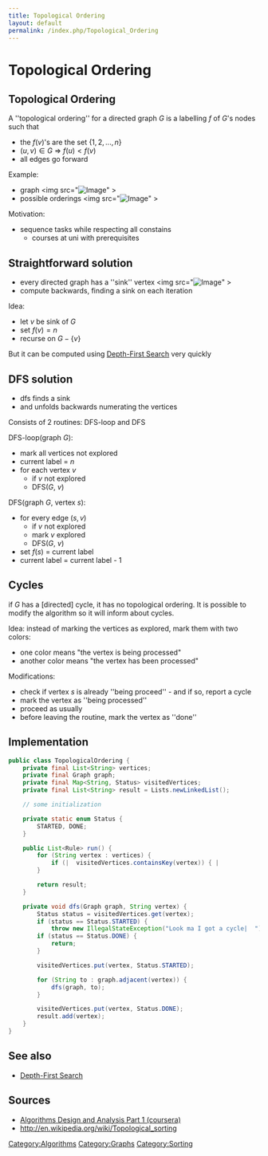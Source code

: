 ```yaml
---
title: Topological Ordering
layout: default
permalink: /index.php/Topological_Ordering
---
```


# Topological Ordering

## Topological Ordering
A ''topological ordering'' for a directed graph $G$ is a labelling $f$ of $G$'s nodes such that
- the $f(v)$'s are the set $\{1, 2, ..., n\}$
- $(u, v) \in G$ => $f(u) < f(v)$
- all edges go forward

Example:
- graph <img src="<img src="https://raw.githubusercontent.com/alexeygrigorev/wiki-figures/master/legacy/30n9ocu0akrqskcbbemhfamnld.png" alt="Image">" \>
- possible orderings <img src="<img src="https://raw.githubusercontent.com/alexeygrigorev/wiki-figures/master/legacy/1g0c9hkcn6db8rsd4somiag97q.png" alt="Image">" \>

Motivation:
- sequence tasks while respecting all constains
  - courses at uni with prerequisites

## Straightforward solution
- every directed graph has a ''sink'' vertex  <img src="<img src="https://raw.githubusercontent.com/alexeygrigorev/wiki-figures/master/legacy/4ptua7u63ola9kq942q7f108s8.png" alt="Image">" \>
- compute backwards, finding a sink on each iteration

Idea:
- let $v$ be sink of $G$
- set $f(v) = n$
- recurse on $G - \{v\}$

But it can be computed using [Depth-First Search](Depth-First_Search) very quickly

## DFS solution
- dfs finds a sink
- and unfolds backwards numerating the vertices

Consists of 2 routines: DFS-loop and DFS

DFS-loop(graph $G$):
- mark all vertices not explored
- current label = $n$
- for each vertex $v$
  - if $v$ not explored
  - DFS($G$, $v$)


DFS(graph $G$, vertex $s$):
- for every edge $(s, v)$
  - if $v$ not explored
  - mark $v$ explored
  - DFS($G$, $v$)
- set $f(s)$ = current label
- current label = current label - 1

## Cycles
if $G$ has a [directed] cycle, it has no topological ordering. It is possible to modify the algorithm so it will inform about cycles.

Idea: instead of marking the vertices as explored, mark them with two colors:
- one color means "the vertex is being processed"
- another color means "the vertex has been processed"

Modifications:
- check if vertex $s$ is already ''being proceed'' - and if so, report a cycle 
- mark the vertex as ''being processed''
- proceed as usually
- before leaving the routine, mark the vertex as ''done''


## Implementation
```java
public class TopologicalOrdering {
    private final List<String> vertices;
    private final Graph graph;
    private final Map<String, Status> visitedVertices;
    private final List<String> result = Lists.newLinkedList();

    // some initialization

    private static enum Status {
        STARTED, DONE;
    }

    public List<Rule> run() {
        for (String vertex : vertices) {
            if (|  visitedVertices.containsKey(vertex)) { |                dfs(graph, vertex); |            }
        }

        return result;
    }

    private void dfs(Graph graph, String vertex) {
        Status status = visitedVertices.get(vertex);
        if (status == Status.STARTED) {
            throw new IllegalStateException("Look ma I got a cycle|  "); |        } |
        if (status == Status.DONE) {
            return;
        }

        visitedVertices.put(vertex, Status.STARTED);

        for (String to : graph.adjacent(vertex)) {
            dfs(graph, to);
        }

        visitedVertices.put(vertex, Status.DONE);
        result.add(vertex);
    }
}
```

## See also
- [Depth-First Search](Depth-First_Search)

## Sources
- [Algorithms Design and Analysis Part 1 (coursera)](Algorithms_Design_and_Analysis_Part_1_(coursera))
- http://en.wikipedia.org/wiki/Topological_sorting

[Category:Algorithms](Category_Algorithms)
[Category:Graphs](Category_Graphs)
[Category:Sorting](Category_Sorting)